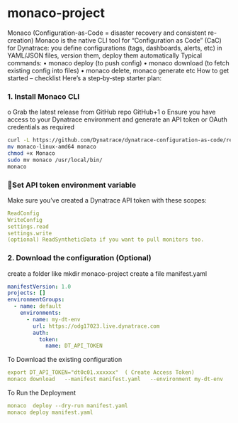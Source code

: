 # monaco-project

Monaco (Configuration-as-Code = disaster recovery and consistent re-creation)
Monaco is the native CLI tool for “Configuration as Code” (CaC) for Dynatrace: you define configurations (tags, dashboards, alerts, etc) in YAML/JSON files, version them, deploy them automatically
Typical commands:
•	monaco deploy (to push config)
•	monaco download (to fetch existing config into files)
•	monaco delete, monaco generate etc
How to get started – checklist
Here’s a step‐by‐step starter plan:
### 1.	Install Monaco CLI 
o	Grab the latest release from GitHub repo GitHub+1
o	Ensure you have access to your Dynatrace environment and generate an API token or OAuth credentials as required
```bash
curl -L https://github.com/Dynatrace/dynatrace-configuration-as-code/releases/latest/download/monaco-linux-amd64 -o monaco-linux-amd64
mv monaco-linux-amd64 monaco
chmod +x Monaco
sudo mv monaco /usr/local/bin/
monaco
```

### 🧩Set API token environment variable
Make sure you’ve created a Dynatrace API token with these scopes:
```yaml
ReadConfig
WriteConfig
settings.read
settings.write
(optional) ReadSyntheticData if you want to pull monitors too.
```
### 2. Download the configuration (Optional)
create a folder like 
mkdir monaco-project
create a file manifest.yaml
```yaml
manifestVersion: 1.0
projects: []
environmentGroups:
  - name: default
    environments:
      - name: my-dt-env
        url: https://odg17023.live.dynatrace.com
        auth:
          token:
            name: DT_API_TOKEN
```
To Download the existing configuration
```yaml
export DT_API_TOKEN="dt0c01.xxxxxx"  ( Create Access Token)
monaco download   --manifest manifest.yaml   --environment my-dt-env   --api auto-tag,management-zone,synthetic-monitor,dashboard,alerting-profile,notification,anomaly-detection-metrics,anomaly-detection-services,calculated-metrics-service   --output-folder projects
```
To Run the Deployment
```yaml
monaco  deploy --dry-run manifest.yaml
monaco deploy manifest.yaml
```


